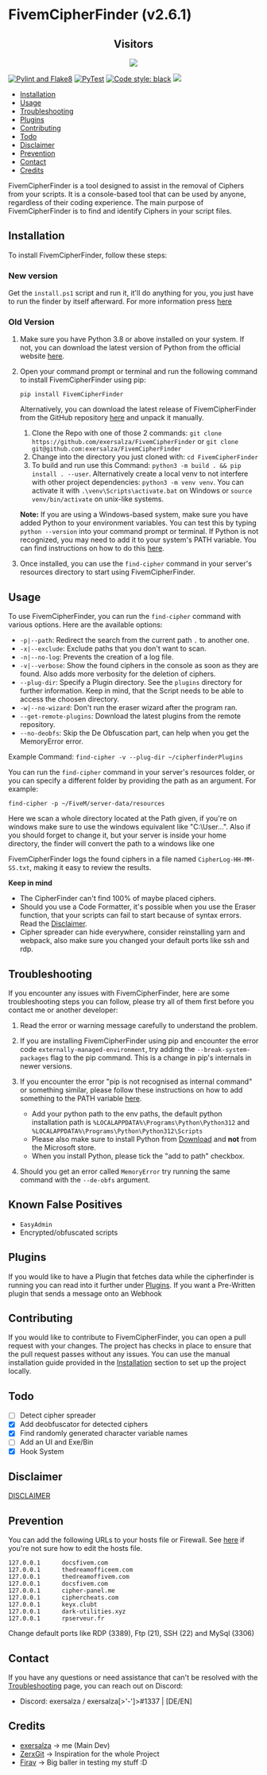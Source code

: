 # FivemCipherFinder (v2.6.1)

<div align="center">
    <h2> Visitors </h2>
    <img src="https://profile-counter.glitch.me/FivemCipherFinder/count.svg" />
</div>

[![Pylint and Flake8](https://github.com/exersalza/FivemCipherFinder/actions/workflows/pylint.yml/badge.svg)](https://github.com/exersalza/FivemCipherFinder/actions/workflows/pylint.yml)
[![PyTest](https://github.com/exersalza/FivemCipherFinder/actions/workflows/pytest.yml/badge.svg)](https://github.com/exersalza/FivemCipherFinder/actions/workflows/pytest.yml)
[![Code style: black](https://img.shields.io/badge/code%20style-black-000000.svg)](https://github.com/psf/black)
![](https://tokei.rs/b1/github/exersalza/fivemcipherfinder)


- [Installation](#installation)
- [Usage](#Usage)
- [Troubleshooting](#Troubleshooting)
- [Plugins](#Plugins)
- [Contributing](#Contributing)
- [Todo](#todo)
- [Disclaimer](#Disclaimer)
- [Prevention](#Prevention)
- [Contact](#Contact)
- [Credits](#Credits)


FivemCipherFinder is a tool designed to assist in the removal of Ciphers from your scripts. It is a console-based tool that can be used by anyone, regardless of their coding experience. The main purpose of FivemCipherFinder is to find and identify Ciphers in your script files.

## Installation

To install FivemCipherFinder, follow these steps:

### New version
Get the `install.ps1` script and run it, it'll do anything for you, you just have to run the finder by itself afterward. For more information press [here](POWERSHELL_INSTALL.md)

### Old Version
1. Make sure you have Python 3.8 or above installed on your system. If not, you can download the latest version of Python from the official website [here](https://python.org/downloads/).

2. Open your command prompt or terminal and run the following command to install FivemCipherFinder using pip:
   ```
   pip install FivemCipherFinder
   ```

   Alternatively, you can download the latest release of FivemCipherFinder from the GitHub repository [here](https://github.com/exersalza/FivemCipherFinder/releases) and unpack it manually.
   1. Clone the Repo with one of those 2 commands: `git clone https://github.com/exersalza/FivemCipherFinder` or `git clone git@github.com:exersalza/FivemCipherFinder`
   2. Change into the directory you just cloned with: `cd FivemCipherFinder`
   3. To build and run use this Command: `python3 -m build . && pip install . --user`. Alternatively create a local venv to not interfere with other project dependencies: `python3 -m venv venv`. You can activate it with `.\venv\Scripts\activate.bat` on Windows or `source venv/bin/activate` on unix-like systems.

   **Note:** If you are using a Windows-based system, make sure you have added Python to your environment variables. You can test this by typing `python --version` into your command prompt or terminal. If Python is not recognized, you may need to add it to your system's PATH variable. You can find instructions on how to do this [here](https://www.architectryan.com/2018/03/17/add-to-the-path-on-windows-10/).

3. Once installed, you can use the `find-cipher` command in your server's resources directory to start using FivemCipherFinder.

## Usage

To use FivemCipherFinder, you can run the `find-cipher` command with various options. Here are the available options:

- `-p|--path`: Redirect the search from the current path `.` to another one.
- `-x|--exclude`: Exclude paths that you don't want to scan.
- `-n|--no-log`: Prevents the creation of a log file.
- `-v|--verbose`: Show the found ciphers in the console as soon as they are found. Also adds more verbosity for the deletion of ciphers.
- `--plug-dir`: Specify a Plugin directory. See the `plugins` directory for further information. Keep in mind, that the Script needs to be able to access the choosen directory.
- `-w|--no-wizard`: Don't run the eraser wizard after the program ran.
- `--get-remote-plugins`: Download the latest plugins from the remote repository.
- `--no-deobfs`: Skip the De Obfuscation part, can help when you get the MemoryError error.

Example Command: `find-cipher -v --plug-dir ~/cipherfinderPlugins`

You can run the `find-cipher` command in your server's resources folder, or you can specify a different folder by providing the path as an argument. For example:

```
find-cipher -p ~/FiveM/server-data/resources
```
Here we scan a whole directory located at the Path given, if you're on windows make sure to use the windows equivalent like "C:\User\...". Also if you should forget to change it, but your server is inside your home directory, the finder will convert the path to a windows like one


FivemCipherFinder logs the found ciphers in a file named `CipherLog-HH-MM-SS.txt`, making it easy to review the results.

**Keep in mind**
- The CipherFinder can't find 100% of maybe placed ciphers.
- Should you use a Code Formatter, it's possible when you use the Eraser function, that your scripts can fail to start because of syntax errors. Read the [Disclaimer](#Disclaimer).
- Cipher spreader can hide everywhere, consider reinstalling yarn and webpack, also make sure you changed your default ports like ssh and rdp.

## Troubleshooting

If you encounter any issues with FivemCipherFinder, here are some troubleshooting steps you can follow, please try all of them first before you contact me or another developer:

1. Read the error or warning message carefully to understand the problem.

2. If you are installing FivemCipherFinder using pip and encounter the error code `externally-managed-environment`, try adding the `--break-system-packages` flag to the pip command. This is a change in pip's internals in newer versions.

3. If you encounter the error "pip is not recognised as internal command" or something similar, please follow these instructions on how to add something to the PATH variable [here](https://www.architectryan.com/2018/03/17/add-to-the-path-on-windows-10/).
   * Add your python path to the env paths, the default python installation path is `%LOCALAPPDATA%\Programs\Python\Python312` and `%LOCALAPPDATA%\Programs\Python\Python312\Scripts`
   * Please also make sure to install Python from [Download](https://python.org/downloads/) and **not** from the Microsoft store.
   * When you install Python, please tick the "add to path" checkbox.

4. Should you get an error called `MemoryError` try running the same command with the `--de-obfs` argument.

## Known False Positives

- `EasyAdmin`
- Encrypted/obfuscated scripts

## Plugins

If you would like to have a Plugin that fetches data while the cipherfinder is running you can read into it further under [Plugins](plugins/README.md).
If you want a Pre-Written plugin that sends a message onto an Webhook

## Contributing

If you would like to contribute to FivemCipherFinder, you can open a pull request with your changes. The project has checks in place to ensure that the pull request passes without any issues. You can use the manual installation guide provided in the [Installation](#Installation) section to set up the project locally.

## Todo

- [ ] Detect cipher spreader
- [x] Add deobfuscator for detected ciphers
- [x] Find randomly generated character variable names
- [ ] Add an UI and Exe/Bin
- [x] Hook System

## Disclaimer
[DISCLAIMER](DISCLAIMER.md)


## Prevention

You can add the following URLs to your hosts file or Firewall. See [here](https://docs.rackspace.com/docs/modify-your-hosts-file) if you're not sure how to edit the hosts file.

```
127.0.0.1      docsfivem.com
127.0.0.1      thedreamofficeem.com
127.0.0.1      thedreamoffivem.com
127.0.0.1      docsfivem.com
127.0.0.1      cipher-panel.me
127.0.0.1      ciphercheats.com
127.0.0.1      keyx.clubt
127.0.0.1      dark-utilities.xyz
127.0.0.1      rpserveur.fr
```

Change default ports like RDP (3389), Ftp (21), SSH (22) and MySql (3306)

## Contact

If you have any questions or need assistance that can't be resolved with the [Troubleshooting](#troubleshooting) page, you can reach out on Discord:

- Discord: exersalza / exersalza[>'-']>#1337 | [DE/EN]


## Credits
- [exersalza](https://github.com/exersalza) -> me (Main Dev)
- [ZerxGit](https://github.com/ZerxGit) -> Inspiration for the whole Project
- [Firav](https://github.com/Firav) -> Big baller in testing my stuff :D

